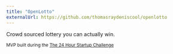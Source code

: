 ```yaml
---
title: "OpenLotto"
externalUrl: https://github.com/thomasraydeniscool/openlotto
---
```


Crowd sourced lottery you can actually win.

<small class="footnote">MVP built during the <a href="https://24hrstartup.com/" target="_blank">The 24 Hour Startup Challenge</a></small>
